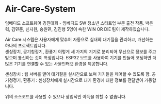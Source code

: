 # Air-Care-System

임베디드 소프트웨어 경진대회 - 임베디드 SW 청소년 스타트업 부문 출전 작품.
박은혁, 김민준, 신지원, 송원민, 김진형 5명이 속한 WIN OR DIE 팀이 제작하였습니다.

Air Care 시스템은 사용자에게 맞추어 자동으로 실내의 대기질을 관리하고, 개선하는 하나의 프로젝트입니다.<br>
센싱장치, 공기청정기, 환풍기 이렇게 세 가지의 기기로 분리되어 무선으로 정보를 주고받으며 통신하는 것이 특징입니다.
ESP32 보드를 사용하여 기기를 만들어 코딩하면 더 많은 기기를 연결할 수 있는 사물인터넷 환경을 제공합니다.

센싱장치 : 웹 서버를 열어 대기질을 실시간으로 보며 기기들을 제어할 수 있도록 함.
공기청정기, 환풍기 : 센싱장치에게 실시간으로 대기 환경에 대한 정보를 전달받아 가동합니다.


위의 소스코드를 사용할 수 있으나 상업적인 이득을 취할 수 없습니다.
